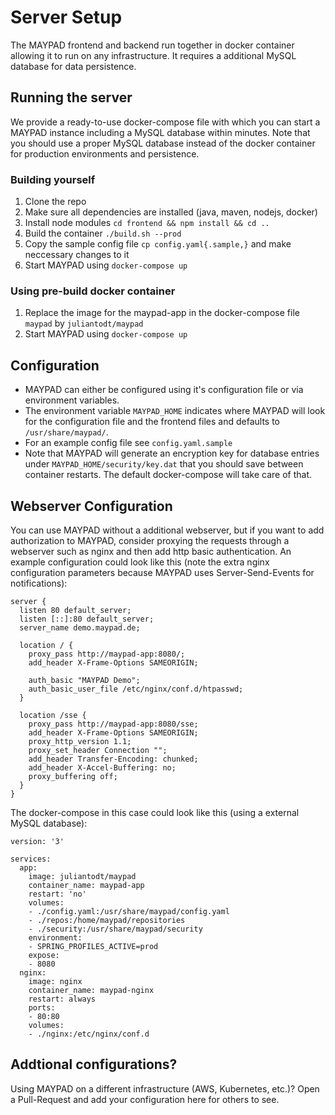 # Server Setup
The MAYPAD frontend and backend run together in docker container allowing it to run on any infrastructure. It requires a additional MySQL database for data persistence.

## Running the server
We provide a ready-to-use docker-compose file with which you can start a MAYPAD instance including a MySQL database within minutes. Note that you should use a proper MySQL database instead of the docker container for production environments and persistence.

### Building yourself
1. Clone the repo
2. Make sure all dependencies are installed (java, maven, nodejs, docker)
3. Install node modules `cd frontend && npm install && cd ..`
4. Build the container `./build.sh --prod`
5. Copy the sample config file `cp config.yaml{.sample,}` and make neccessary changes to it
6. Start MAYPAD using `docker-compose up`

### Using pre-build docker container
1. Replace the image for the maypad-app in the docker-compose file `maypad` by `juliantodt/maypad`
2. Start MAYPAD using `docker-compose up`


## Configuration
* MAYPAD can either be configured using it's configuration file or via environment variables.
* The environment variable `MAYPAD_HOME` indicates where MAYPAD will look for the configuration file and the frontend files and defaults to `/usr/share/maypad/`.
* For an example config file see `config.yaml.sample`
* Note that MAYPAD will generate an encryption key for database entries under `MAYPAD_HOME/security/key.dat` that you should save between container restarts. The default docker-compose will take care of that.

## Webserver Configuration
You can use MAYPAD without a additional webserver, but if you want to add authorization to MAYPAD, consider proxying the requests through a webserver such as nginx and then add http basic authentication. An example configuration could look like this (note the extra nginx configuration parameters because MAYPAD uses Server-Send-Events for notifications):
```
server {
  listen 80 default_server;
  listen [::]:80 default_server;
  server_name demo.maypad.de;

  location / {
    proxy_pass http://maypad-app:8080/;
    add_header X-Frame-Options SAMEORIGIN;

    auth_basic "MAYPAD Demo";
    auth_basic_user_file /etc/nginx/conf.d/htpasswd;
  }

  location /sse {
    proxy_pass http://maypad-app:8080/sse;
    add_header X-Frame-Options SAMEORIGIN;
    proxy_http_version 1.1;
    proxy_set_header Connection "";
    add_header Transfer-Encoding: chunked;
    add_header X-Accel-Buffering: no;
    proxy_buffering off;
  }
}

```
The docker-compose in this case could look like this (using a external MySQL database):
```
version: '3'

services:
  app:
    image: juliantodt/maypad
    container_name: maypad-app
    restart: 'no'
    volumes:
    - ./config.yaml:/usr/share/maypad/config.yaml
    - ./repos:/home/maypad/repositories
    - ./security:/usr/share/maypad/security
    environment:
    - SPRING_PROFILES_ACTIVE=prod
    expose:
    - 8080
  nginx:
    image: nginx
    container_name: maypad-nginx
    restart: always
    ports:
    - 80:80
    volumes:
    - ./nginx:/etc/nginx/conf.d
```

## Addtional configurations?
Using MAYPAD on a different infrastructure (AWS, Kubernetes, etc.)? Open a Pull-Request and add your configuration here for others to see.
